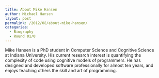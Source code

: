 ```yaml
---
title: About Mike Hansen
author: Michael Hansen
layout: post
permalink: /2012/08/about-mike-hansen/
categories:
  - Biography
  - Round 01/0
---
```

Mike Hansen is a PhD student in Computer Science and Cognitive Science at Indiana University. His current research interest is quantifying the complexity of code using cognitive models of programmers. He has designed and developed software professionally for almost ten years, and enjoys teaching others the skill and art of programming.